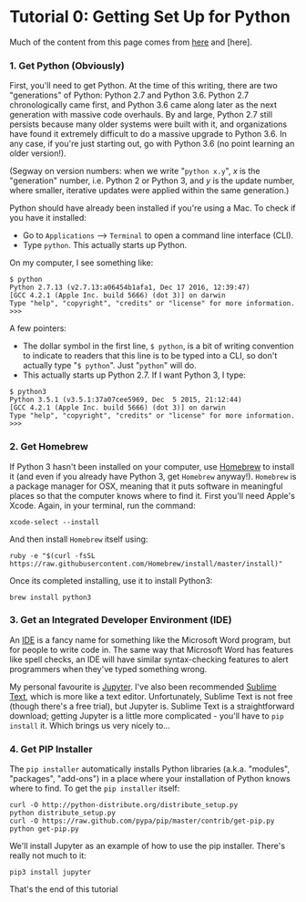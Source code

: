 # Tutorial 0: Getting Set Up for Python
Much of the content from this page comes from [here](https://github.com/ehmatthes/intro_programming) and [here].

### 1. Get Python (Obviously)
First, you'll need to get Python. At the time of this writing, there are two "generations" of Python: Python 2.7 and Python 3.6. Python 2.7 chronologically came first, and Python 3.6 came along later as the next generation with massive code overhauls. By and large, Python 2.7 still persists because many older systems were built with it, and organizations have found it extremely difficult to do a massive upgrade to Python 3.6. In any case, if you're just starting out, go with Python 3.6 (no point learning an older version!). 

(Segway on version numbers: when we write "`python x.y`", *x* is the "generation" number, i.e. Python 2 or Python 3, and *y* is the update number, where smaller, iterative updates were applied within the same generation.)

Python should have already been installed if you're using a Mac. To check if you have it installed:
 - Go to `Applications` --> `Terminal` to open a command line interface (CLI). 
 - Type `python`. This actually starts up Python. 
 
On my computer, I see something like:

```
$ python
Python 2.7.13 (v2.7.13:a06454b1afa1, Dec 17 2016, 12:39:47) 
[GCC 4.2.1 (Apple Inc. build 5666) (dot 3)] on darwin
Type "help", "copyright", "credits" or "license" for more information.
>>> 
```

A few pointers:
 - The dollar symbol in the first line, `$ python`, is a bit of writing convention to indicate to readers that this line is to be typed into a CLI, so don't actually type "`$ python`". Just "`python`" will do. 
 - This actually starts up Python 2.7. If I want Python 3, I type:

```
$ python3
Python 3.5.1 (v3.5.1:37a07cee5969, Dec  5 2015, 21:12:44) 
[GCC 4.2.1 (Apple Inc. build 5666) (dot 3)] on darwin
Type "help", "copyright", "credits" or "license" for more information.
>>> 
```

### 2. Get Homebrew
If Python 3 hasn't been installed on your computer, use [Homebrew](https://brew.sh/) to install it (and even if you already have Python 3, get `Homebrew` anyway!). `Homebrew` is a package manager for OSX, meaning that it puts software in meaningful places so that the computer knows where to find it. First you'll need Apple's Xcode. Again, in your terminal, run the command:

```
xcode-select --install
```

And then install `Homebrew` itself using:

```
ruby -e "$(curl -fsSL https://raw.githubusercontent.com/Homebrew/install/master/install)"
```

Once its completed installing, use it to install Python3:

```
brew install python3
```

### 3. Get an Integrated Developer Environment (IDE)
An [IDE](https://en.wikipedia.org/wiki/Integrated_development_environment) is a fancy name for something like the Microsoft Word program, but for people to write code in. The same way that Microsoft Word has features like spell checks, an IDE will have similar syntax-checking features to alert programmers when they've typed something wrong. 

My personal favourite is [Jupyter](http://jupyter.org/). I've also been recommended [Sublime Text](http://www.sublimetext.com/3), which is more like a text editor. Unfortunately, Sublime Text is not free (though there's a free trial), but Jupyter is. Sublime Text is a straightforward download; getting Jupyter is a little more complicated - you'll have to `pip install` it. Which brings us very nicely to...

### 4. Get PIP Installer
The `pip installer` automatically installs Python libraries (a.k.a. "modules", "packages", "add-ons") in a place where your installation of Python knows where to find. To get the `pip installer` itself:

```
curl -O http://python-distribute.org/distribute_setup.py
python distribute_setup.py
curl -O https://raw.github.com/pypa/pip/master/contrib/get-pip.py
python get-pip.py
```

We'll install Jupyter as an example of how to use the pip installer. There's really not much to it:

```
pip3 install jupyter
```

That's the end of this tutorial
